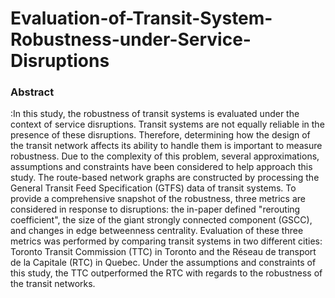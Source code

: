 # Evaluation-of-Transit-System-Robustness-under-Service-Disruptions

### Abstract
:In this study, the robustness of transit systems is evaluated under the context of service disruptions. Transit systems are not equally reliable in the presence of these disruptions. Therefore, determining how the design of the transit network affects its ability to handle them is important to measure robustness. Due to the complexity of this problem, several approximations, assumptions and constraints have been considered to help approach this study. The route-based network graphs are constructed by processing the General Transit Feed Specification (GTFS) data of transit systems. To provide a comprehensive snapshot of the robustness, three metrics are considered in response to disruptions: the in-paper defined "rerouting coefficient", the size of the giant strongly connected component (GSCC), and changes in edge betweenness centrality. Evaluation of these three metrics was performed by comparing transit systems in two different cities: Toronto Transit Commission (TTC) in Toronto and the Réseau de transport de la Capitale (RTC) in Quebec. Under the assumptions and constraints of this study, the TTC outperformed the RTC with regards to the robustness of the transit networks.
